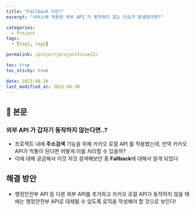 ```yaml
---
title: "Fallback 이란?"
excerpt: "서비스에 적용한 외부 API 가 동작하지 않는 이슈가 발생한다면?"

categories:
  - Project
tags:
  - [tag1, tag2]

permalink: /project/projectIssue12/

toc: true
toc_sticky: true

date: 2023-08-30
last_modified_at: 2023-08-30
---
```


## 🔎 본문

### 외부 API 가 갑자기 동작하지 않는다면..?
- 프로젝트 내에 **주소검색** 기능을 위해 카카오 로컬 API 를 적용했는데, 만약 카카오 API가 먹통이 된다면 어떻게 이를 처리할 수 있을까?
- 이에 대해 궁금해서 이것 저것 검색해보던 중 **Fallback**에 대해서 알게 되었다

## 해결 방안
- 행정안전부 API 등 다른 외부 API를 추가하고 카카오 로컬 API가 동작하지 않을 때에는 행정안전부 API로 대체될 수 있도록 로직을 작성해야 할 것으로 보인다!




